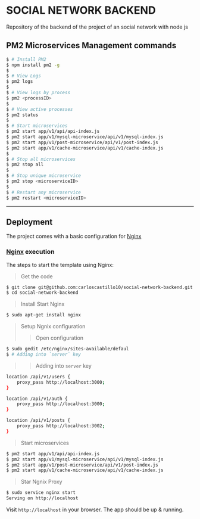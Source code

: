 # SOCIAL NETWORK BACKEND

Repository of the backend of the project of an social network with node js

## PM2 Microservices Management commands

```bash
$ # Install PM2
$ npm install pm2 -g
$
$ # View Logs
$ pm2 logs
$
$ # View logs by process
$ pm2 <processID>
$
$ # View active processes
$ pm2 status
$
$ # Start microservices
$ pm2 start app/v1/api/api-index.js
$ pm2 start app/v1/mysql-microservice/api/v1/mysql-index.js
$ pm2 start app/v1/post-microservice/api/v1/post-index.js
$ pm2 start app/v1/cache-microservice/api/v1/cache-index.js
$
$ # Stop all microservices
$ pm2 stop all
$
$ # Stop unique microservice
$ pm2 stop <microserviceID>
$
$ # Restart any microservice
$ pm2 restart <microserviceID>
```
---
## Deployment
The project comes with a basic configuration for [Nginx](https://www.nginx.com/)
<br />

### [Nginx](https://www.nginx.com/) execution

The steps to start the template using Nginx:

> Get the code

```bash
$ git clone git@github.com:carloscastillo10/social-network-backend.git
$ cd social-network-backend
```
> Install Start Nginx

```bash
$ sudo apt-get install nginx
```

> Setup Ngnix configuration
>> Open configuration

```bash
$ sudo gedit /etc/nginx/sites-available/defaul
$ # Adding into `server` key
```
>> Adding into `server` key

```bash
location /api/v1/users {
    proxy_pass http://localhost:3000;
}

location /api/v1/auth {
    proxy_pass http://localhost:3000;
}

location /api/v1/posts {
    proxy_pass http://localhost:3002;
}
```

> Start microservices

```bash
$ pm2 start app/v1/api/api-index.js
$ pm2 start app/v1/mysql-microservice/api/v1/mysql-index.js
$ pm2 start app/v1/post-microservice/api/v1/post-index.js
$ pm2 start app/v1/cache-microservice/api/v1/cache-index.js
```

> Star Ngnix Proxy

```bash
$ sudo service nginx start
Serving on http://localhost
```

Visit `http://localhost` in your browser. The app should be up & running.
